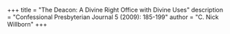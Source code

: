 +++
title = "The Deacon: A Divine Right Office with Divine Uses"
description = "Confessional Presbyterian Journal 5 (2009): 185-199"
author = "C. Nick Willborn"
+++
